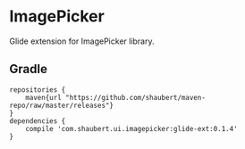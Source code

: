 # ImagePicker

Glide extension for ImagePicker library.

## Gradle
    
    repositories {
        maven{url "https://github.com/shaubert/maven-repo/raw/master/releases"}
    }
    dependencies {
        compile 'com.shaubert.ui.imagepicker:glide-ext:0.1.4'
    }

